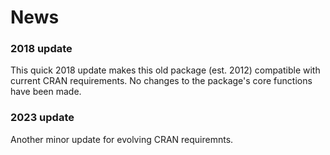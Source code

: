 # News

### 2018 update
This quick 2018 update makes this old package (est. 2012) compatible with current CRAN requirements. 
No changes to the package's core functions have been made.

### 2023 update
Another minor update for evolving CRAN requiremnts.
